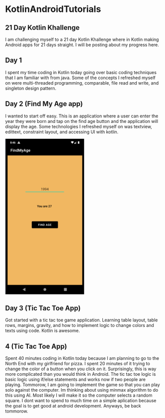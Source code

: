 # KotlinAndroidTutorials

## 21 Day Kotlin Khallenge 
I am challenging myself to a 21 day Kotlin Khallenge where in Kotlin making Android apps for 21 days straight. I will be posting about my progress here. 

## Day 1 
I spent my time coding in Kotlin today going over basic coding techniques that I am familiar with from java. Some of the concepts I refreshed myself on were multi-threaded 
programming, comparable, file read and write, and singleton design pattern.

## Day 2 (Find My Age app)
I wanted to start off easy. This is an application where a user can enter the year they were born and tap on the find age button and the application will display the age. 
Some technologies I refreshed myself on was textview, edittext, constraint layout, and accessing UI with kotlin.

<img src="FindMyAge/FindMyAge.png" height=500/>

## Day 3 (Tic Tac Toe App)
Got started with a tic tac toe game application. Learning table layout, table rows, margins, gravity, and how to implement logic to change colors and texts using code. Kotlin is awesome. 

## 4 (Tic Tac Toe App)
Spent 40 minutes coding in Kotlin today because I am planning to go to the North End with my girlfriend for pizza. I spent 20 minutes of it trying to change the color of a button when you click on it. Surprisingly, this is way more complicated than you would think in Android. The tic tac toe logic is basic logic using if/else statements and works now if two people are playing. Tommorow, I am going to implement the game so that you can play solo against the computer. Im thinking about using minmax algorithm to do this using AI. Most likely I will make it so the computer selects a random square. I dont want to spend to much time on a simple aplication because the goal is to get good at android development. Anyways, be back tommorow.

